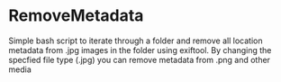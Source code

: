 # RemoveMetadata
Simple bash script to iterate through a folder and remove all location metadata from .jpg images in the folder using exiftool. By changing the specfied file type (.jpg) 
you can remove metadata from .png and other media
